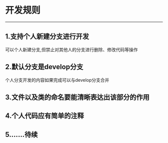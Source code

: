 # 开发规则

---

## 1.支持个人新建分支进行开发

可以个人新建分支,但禁止对其他人的分支进行删除、修改代码等操作

## 2.默认分支是develop分支

个人分支开发的内容如果完成可以与develop分支合并

## 3.文件以及类的命名要能清晰表达出该部分的作用

## 4.个人代码应有简单的注释

## 5.......待续